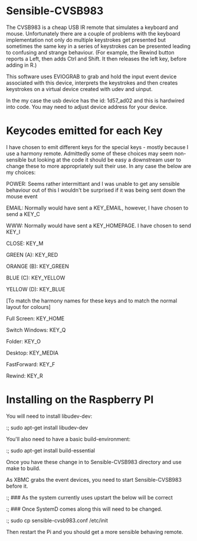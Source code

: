Sensible-CVSB983
================

The CVSB983 is a cheap USB IR remote that simulates a keyboard and mouse.
Unfortunately there are a couple of problems with the keyboard implementation
not only do multiple keystrokes get presented but sometimes the same key in a 
series of keystrokes can be presented leading to confusing and strange
behaviour. (For example, the Rewind button reports a Left, then adds Ctrl and
Shift. It then releases the left key, before adding in R.)

This software uses EVIOGRAB to grab and hold the input event device associated
with this device, interprets the keystrokes and then creates keystrokes on a 
virtual device created with udev and uinput.

In the my case the usb device has the id: 1d57_ad02 and this is hardwired into
code. You may need to adjust device address for your device.

Keycodes emitted for each Key
=============================

I have chosen to emit different keys for the special keys - mostly because I 
use a harmony remote. Admittedly some of these choices may seem non-sensible
but looking at the code it should be easy a downstream user to change these to
more appropriately suit their use. In any case the below are my choices:

POWER:  Seems rather intermittant and I was unable to get any sensible behaviour out of this
        I wouldn't be surprised if it was being sent down the mouse event

EMAIL:  Normally would have sent a KEY_EMAIL, however, I have chosen to send a KEY_C 

WWW:    Normally would have sent a KEY_HOMEPAGE. I have chosen to send KEY_I

CLOSE:          KEY_M

GREEN (A):      KEY_RED

ORANGE (B):     KEY_GREEN

BLUE (C):       KEY_YELLOW

YELLOW (D):     KEY_BLUE

[To match the harmony names for these keys and to match the normal layout for colours]

Full Screen:    KEY_HOME

Switch Windows: KEY_Q

Folder:         KEY_O

Desktop:        KEY_MEDIA

FastForward:    KEY_F

Rewind:         KEY_R


Installing on the Raspberry PI
==============================

You will need to install libudev-dev:

:; sudo apt-get install libudev-dev

You'll also need to have a basic build-environment:

:; sudo apt-get install build-essential

Once you have these change in to Sensible-CVSB983 directory and use make
to build.

As XBMC grabs the event devices, you need to start Sensible-CVSB983 before it.


:; ### As the system currently uses upstart the below will be correct

:; ### Once SystemD comes along this will need to be changed.

:; sudo cp sensible-cvsb983.conf /etc/init 

Then restart the Pi and you should get a more sensible behaving remote.
